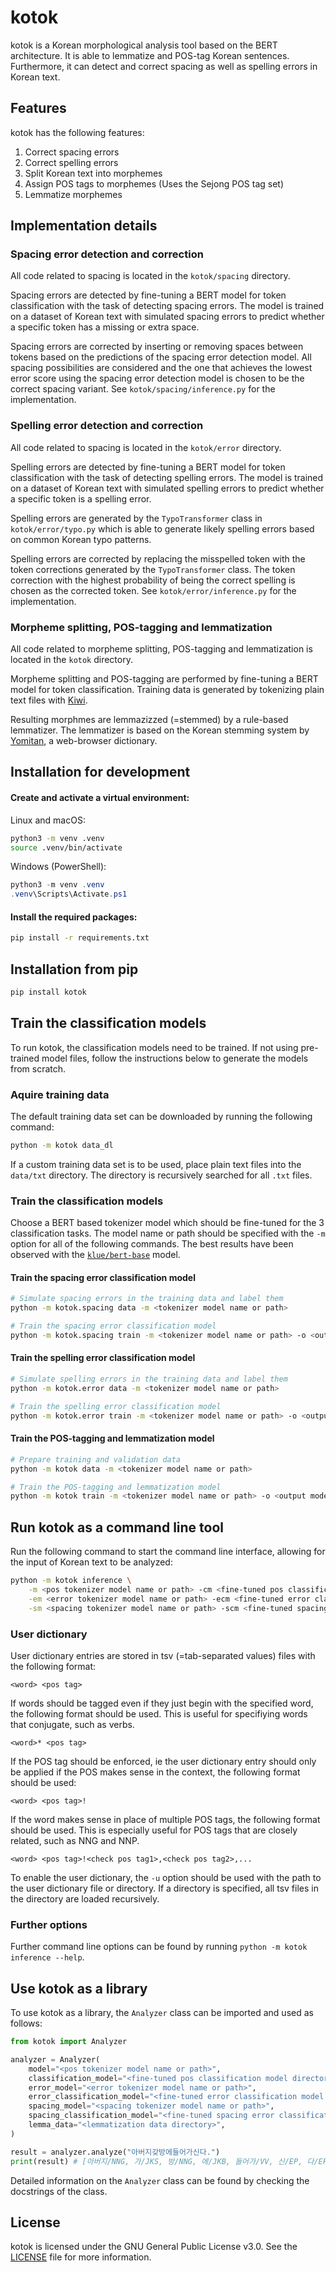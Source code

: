 # kotok

kotok is a Korean morphological analysis tool based on the BERT architecture. It is able to lemmatize and POS-tag Korean sentences. Furthermore, it can detect and correct spacing as well as spelling errors in Korean text.

## Features

kotok has the following features:
1. Correct spacing errors
1. Correct spelling errors
1. Split Korean text into morphemes
1. Assign POS tags to morphemes (Uses the Sejong POS tag set)
1. Lemmatize morphemes

## Implementation details

### Spacing error detection and correction
All code related to spacing is located in the `kotok/spacing` directory.

Spacing errors are detected by fine-tuning a BERT model for token classification with the task of detecting spacing errors. The model is trained on a dataset of Korean text with simulated spacing errors to predict whether a specific token has a missing or extra space.

Spacing errors are corrected by inserting or removing spaces between tokens based on the predictions of the spacing error detection model. All spacing possibilities are considered and the one that achieves the lowest error score using the spacing error detection model is chosen to be the correct spacing variant. See `kotok/spacing/inference.py` for the implementation.

### Spelling error detection and correction
All code related to spacing is located in the `kotok/error` directory.

Spelling errors are detected by fine-tuning a BERT model for token classification with the task of detecting spelling errors. The model is trained on a dataset of Korean text with simulated spelling errors to predict whether a specific token is a spelling error.

Spelling errors are generated by the `TypoTransformer` class in `kotok/error/typo.py` which is able to generate likely spelling errors based on common Korean typo patterns.

Spelling errors are corrected by replacing the misspelled token with the token corrections generated by the `TypoTransformer` class. The token correction with the highest probability of being the correct spelling is chosen as the corrected token. See `kotok/error/inference.py` for the implementation.

### Morpheme splitting, POS-tagging and lemmatization
All code related to morpheme splitting, POS-tagging and lemmatization is located in the `kotok` directory.

Morpheme splitting and POS-tagging are performed by fine-tuning a BERT model for token classification. Training data is generated by tokenizing plain text files with [Kiwi](https://github.com/bab2min/Kiwi/tree/main).

Resulting morphmes are lemmazizzed (=stemmed) by a rule-based lemmatizer. The lemmatizer is based on the Korean stemming system by [Yomitan](https://github.com/yomidevs/yomitan/blob/master/ext/js/language/ko/korean-transforms.js/), a web-browser dictionary.

## Installation for development

#### Create and activate a virtual environment:

Linux and macOS:
```bash
python3 -m venv .venv
source .venv/bin/activate
```

Windows (PowerShell):
```powershell
python3 -m venv .venv
.venv\Scripts\Activate.ps1
```

#### Install the required packages:
```bash
pip install -r requirements.txt
```

## Installation from pip
```bash
pip install kotok
```

## Train the classification models

To run kotok, the classification models need to be trained. If not using pre-trained model files, follow the instructions below to generate the models from scratch.

### Aquire training data

The default training data set can be downloaded by running the following command:
```bash
python -m kotok data_dl
```

If a custom training data set is to be used, place plain text files into the `data/txt` directory. The directory is recursively searched for all `.txt` files.

### Train the classification models

Choose a BERT based tokenizer model which should be fine-tuned for the 3 classification tasks. The model name or path should be specified with the `-m` option for all of the following commands. The best results have been observed with the [`klue/bert-base`](https://huggingface.co/klue/bert-base) model.

#### Train the spacing error classification model
```bash
# Simulate spacing errors in the training data and label them
python -m kotok.spacing data -m <tokenizer model name or path>

# Train the spacing error classification model
python -m kotok.spacing train -m <tokenizer model name or path> -o <output model directory>
```

#### Train the spelling error classification model
```bash
# Simulate spelling errors in the training data and label them
python -m kotok.error data -m <tokenizer model name or path>

# Train the spelling error classification model
python -m kotok.error train -m <tokenizer model name or path> -o <output model directory>
```

#### Train the POS-tagging and lemmatization model
```bash
# Prepare training and validation data
python -m kotok data -m <tokenizer model name or path>

# Train the POS-tagging and lemmatization model
python -m kotok train -m <tokenizer model name or path> -o <output model directory>
```

## Run kotok as a command line tool

Run the following command to start the command line interface, allowing for the input of Korean text to be analyzed:
```bash
python -m kotok inference \
    -m <pos tokenizer model name or path> -cm <fine-tuned pos classification model directory> \
    -em <error tokenizer model name or path> -ecm <fine-tuned error classification model directory> \
    -sm <spacing tokenizer model name or path> -scm <fine-tuned spacing error classification model directory>
```

### User dictionary

User dictionary entries are stored in tsv (=tab-separated values) files with the following format:
```
<word> <pos tag>
```
If words should be tagged even if they just begin with the specified word, the following format should be used. This is useful for specifiying words that conjugate, such as verbs.
```
<word>* <pos tag>
```
If the POS tag should be enforced, ie the user dictionary entry should only be applied if the POS makes sense in the context, the following format should be used:
```
<word> <pos tag>!
```
If the word makes sense in place of multiple POS tags, the following format should be used. This is especially useful for POS tags that are closely related, such as NNG and NNP.
```
<word> <pos tag>!<check pos tag1>,<check pos tag2>,...
```

To enable the user dictionary, the `-u` option should be used with the path to the user dictionary file or directory. If a directory is specified, all tsv files in the directory are loaded recursively.

### Further options
Further command line options can be found by running `python -m kotok inference --help`.

## Use kotok as a library

To use kotok as a library, the `Analyzer` class can be imported and used as follows:

```python
from kotok import Analyzer

analyzer = Analyzer(
    model="<pos tokenizer model name or path>",
    classification_model="<fine-tuned pos classification model directory>",
    error_model="<error tokenizer model name or path>",
    error_classification_model="<fine-tuned error classification model directory>",
    spacing_model="<spacing tokenizer model name or path>",
    spacing_classification_model="<fine-tuned spacing error classification model directory>",
    lemma_data="<lemmatization data directory>",
)

result = analyzer.analyze("아버지갖방에들어가신다.")
print(result) # [아버지/NNG, 가/JKS, 방/NNG, 에/JKB, 들어가/VV, 신/EP, 다/EF]
```

Detailed information on the `Analyzer` class can be found by checking the docstrings of the class.

## License

kotok is licensed under the GNU General Public License v3.0. See the [LICENSE](LICENSE) file for more information.